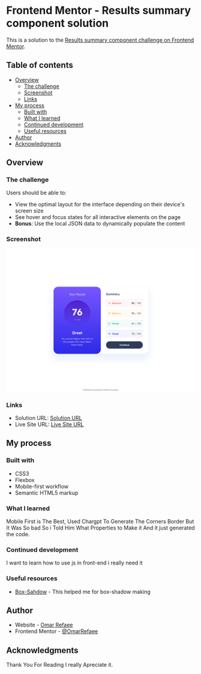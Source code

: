 # Frontend Mentor - Results summary component solution

This is a solution to the [Results summary component challenge on Frontend Mentor](https://www.frontendmentor.io/challenges/results-summary-component-CE_K6s0maV).

## Table of contents

- [Overview](#overview)
  - [The challenge](#the-challenge)
  - [Screenshot](#screenshot)
  - [Links](#links)
- [My process](#my-process)
  - [Built with](#built-with)
  - [What I learned](#what-i-learned)
  - [Continued development](#continued-development)
  - [Useful resources](#useful-resources)
- [Author](#author)
- [Acknowledgments](#acknowledgments)

## Overview

### The challenge

Users should be able to:

- View the optimal layout for the interface depending on their device's screen size
- See hover and focus states for all interactive elements on the page
- **Bonus**: Use the local JSON data to dynamically populate the content

### Screenshot

![](/Screenshot.png)

### Links

- Solution URL: [Solution URL](https://www.frontendmentor.io/solutions/results-summary-component-vtFBiFVL7o)
- Live Site URL: [Live Site URL](https://omarrefaee.github.io/Results-summary-component/)

## My process

### Built with

- CSS3
- Flexbox
- Mobile-first workflow
- Semantic HTML5 markup

### What I learned

Mobile First is The Best, Used Chargpt To Generate The Corners Border But It Was So bad So i Told Him What Properties to Make it And it just generated the code.

### Continued development

I want to learn how to use js in front-end i really need it

### Useful resources

- [Box-Sahdow](https://box-shadow.dev/) - This helped me for box-shadow making

## Author

- Website - [Omar Refaee](https://github.com/omarrefaee)
- Frontend Mentor - [@OmarRefaee](https://www.frontendmentor.io/profile/omarrefaee)

## Acknowledgments

Thank You For Reading I really Apreciate it.
